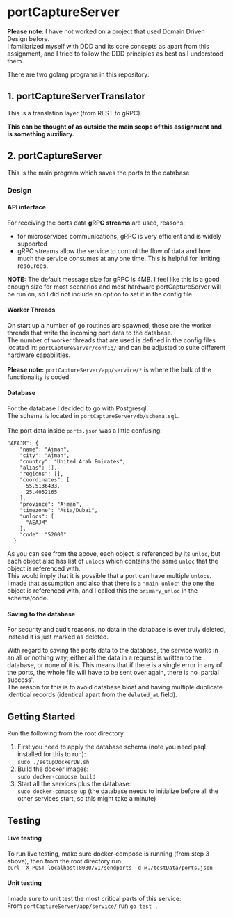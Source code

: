 # portCaptureServer

**Please note**: I have not worked on a project that used Domain Driven Design before. </br>I familiarized myself with DDD and its core concepts as apart from this
assignment, and I tried to follow the DDD principles as best as I understood them.</br>

There are two golang programs in this repository:

## 1. portCaptureServerTranslator
This is a translation layer (from REST to gRPC).

**This can be thought of as outside the main scope of this assignment and is something auxiliary.**

## 2. portCaptureServer
This is the main program which saves the ports to the database<br>

### Design

#### API interface
For receiving the ports data **gRPC streams** are used, reasons:
- for microservices communications, gRPC is very efficient and is widely supported
- gRPC streams allow the service to control the flow of data and how much the service consumes at any one time. This is helpful for limiting resources.

**NOTE:** The default message size for gRPC is 4MB. I feel like this is a good enough size for most scenarios and most hardware portCaptureServer will be run on, so I did not include an option to set it in the config file.

#### Worker Threads
On start up a number of go routines are spawned, these are the worker threads that write the incoming port data to the database.
</br>
The number of worker threads that are used is defined in the config files located in: `portCaptureServer/config/` 
and can be adjusted to suite different hardware capabilities.
</br></br>
**Please note:** `portCaptureServer/app/service/*` is where the bulk of the functionality is coded.

#### Database
For the database I decided to go with Postgresql.</br>
The schema is located in `portCaptureServer/db/schema.sql`.
</br></br>
The port data inside `ports.json` was a little confusing:
```
"AEAJM": {
    "name": "Ajman",
    "city": "Ajman",
    "country": "United Arab Emirates",
    "alias": [],
    "regions": [],
    "coordinates": [
      55.5136433,
      25.4052165
    ],
    "province": "Ajman",
    "timezone": "Asia/Dubai",
    "unlocs": [
      "AEAJM"
    ],
    "code": "52000"
  }
```

As you can see from the above, each object is referenced by its `unloc`, but each object also has list of `unlocs` which contains the same `unloc` that the object is referenced with.</br>
This would imply that it is possible that a port can have multiple `unlocs`. 
</br>I made that assumption and also that there is a `"main unloc"` the one the object is referenced with, and I called this the `primary_unloc` in the schema/code. 
#### Saving to the database
For security and audit reasons, no data in the database is ever truly deleted, instead it is just marked as deleted.</br>

With regard to saving the ports data to the database, the service works in an all or nothing way; either all the data in a request is written to the database, or none of it is.
This means that if there is a single error in any of the ports, the whole file will have to be sent over again, there is no 'partial success'.</br>
The reason for this is to avoid database bloat and having multiple duplicate identical records (identical apart from the `deleted_at` field).

## Getting Started
Run the following from the root directory
1. First you need to apply the database schema (note you need psql installed for this to run):</br>
`sudo ./setupDockerDB.sh`
2. Build the docker images:</br>
`sudo docker-compose build`
3. Start all the services plus the database:</br>
`sudo docker-compose up` (the database needs to initialize before all the other services start, so this might take a minute)


## Testing
#### Live testing
To run live testing, make sure docker-compose is running (from step 3 above), then from the root directory run:</br> `curl -X POST localhost:8080/v1/sendports -d @./testData/ports.json`
#### Unit testing
I made sure to unit test the most critical parts of this service:</br>
From `portCaptureServer/app/service/` run `go test .`
